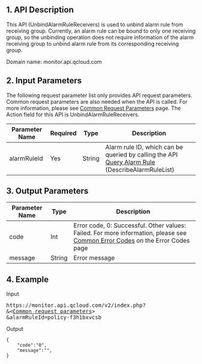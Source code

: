 ## 1. API Description

This API (UnbindAlarmRuleReceivers) is used to unbind alarm rule from receiving group.
Currently, an alarm rule can be bound to only one receiving group, so the unbinding operation does not require information of the alarm receiving group to unbind alarm rule from its corresponding receiving group.

Domain name: monitor.api.qcloud.com

## 2. Input Parameters
The following request parameter list only provides API request parameters. Common request parameters are also needed when the API is called. For more information, please see <a href="/doc/api/255/公共请求参数" title="Common Request Parameters">Common Request Parameters</a> page. The Action field for this API is UnbindAlarmRuleReceivers.

| Parameter Name | Required | Type | Description |
|---------|---------|---------|---------|
| alarmRuleId | Yes | String | Alarm rule ID, which can be queried by calling the API <a href="/doc/api/255/查询告警规则" title="Query Alarm Rule">Query Alarm Rule</a> (DescribeAlarmRuleList) |


## 3. Output Parameters
| Parameter Name | Type | Description |
|---------|---------|---------|
| code | Int | Error code, 0:  Successful. Other values: Failed. For more information, please see <a href="/doc/api/255/错误码" title="Error Codes">Common Error Codes</a> on the Error Codes page |
| message | String | Error message |


## 4. Example
Input
<pre>
https://monitor.api.qcloud.com/v2/index.php?
&<<a href="https://cloud.tencent.com/doc/api/229/6976">Common request parameters</a>>
&alarmRuleId=policy-f3h1bxvcsb
</pre>
Output
```
{
    "code":"0",
    "message":"",
}
```


